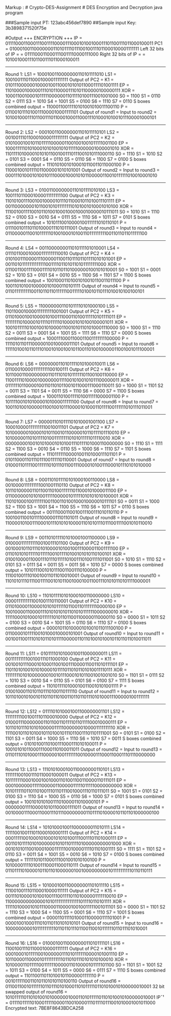 Markup : #  Crypto-DES-Assignment #
DES Encryption and Decryption java program

###Sample input PT: 123abc456def7890
##Sample input Key: 3b3898371520f75e

#Output
+++ ENCRYPTION +++
IP = 0111100011000111001111000011100010100100011101100111011000100011
PC1 = 01000100110000000110101111011100100111011000100001111111
Left 32 bits of IP =  = 01111000110001110011110000111000
Right 32 bits of IP =  = 10100100011101100111011000100011

-------------
Round 1:
LS1 = 1000100110000000110101111010
LS1 = 1001001110110001000011111111
Output of PC2 = K1 = 010111000000100001001100010101011000111101001111
EP = 110100001000001110101100001110101100000100000111
XOR = 100011001000101111100000011011110100111001001000
S0 = 1100
S1 = 0110
S2 = 0111
S3 = 1010
S4 = 1001
S5 = 0100
S6 = 1110
S7 = 0110
S boxes combined output = 11000110011110101001010011100110
P = 01100101110100111000010001111101
Output of round1 = Input to round2 = 1010010001110110011101100010001100011101000101001011100001000101

-------------
Round 2:
LS2 = 0001001100000001101011110101
LS2 = 0010011101100010000111111111
Output of PC2 = K2 = 010100010010110111110000011001001001011111001100
EP = 100011111010100010101001010111110000001000001010
XOR = 110111101000010101011001001110111001010111000110
S0 = 1110
S1 = 1010
S2 = 0101
S3 = 0001
S4 = 0110
S5 = 0110
S6 = 1100
S7 = 0100
S boxes combined output = 11101010010100010110011011000100
P = 11000100101111011000001010101001
Output of round2 = Input to round3 = 0001110100010100101110000100010101100000110010111111010010001010

-------------
Round 3:
LS3 = 0100110000000110101111010100
LS3 = 1001110110001000011111111100
Output of PC2 = K3 = 110101001110010010000101110110001011010011101111
EP = 001100000001011001010111111110101001010001010100
XOR = 111001001111001011010010001000100010000010111011
S0 = 1010
S1 = 1110
S2 = 0100
S3 = 0010
S4 = 0111
S5 = 1110
S6 = 1011
S7 = 0101
S boxes combined output = 10101110010000100111111010110101
P = 01110010111011010000111010111001
Output of round3 = Input to round4 = 0110000011001011111101001000101001101111111110011011011011111100

-------------
Round 4:
LS4 = 0011000000011010111101010001
LS4 = 0111011000100001111111110010
Output of PC2 = K4 = 010100111000011100000110011011101101111010101001
EP = 001101011111111111110011110110101101011111111000
XOR = 011001100111100011110101101101000000100101010001
S0 = 1001
S1 = 0001
S2 = 1010
S3 = 0101
S4 = 0010
S5 = 1100
S6 = 1101
S7 = 1100
S boxes combined output = 10010001101001010010110011011100
P = 10011010100100000101000110101111
Output of round4 = Input to round5 = 0110111111111001101101101111110011111010010110111010010100100101

-------------
Round 5:
LS5 = 1100000001101011110101000100
LS5 = 1101100010000111111111001001
Output of PC2 = K5 = 011010001001000010100111000110100111110101111011
EP = 111111110100001011110111110100001010100100001011
XOR = 100101111101001001010000110010101101010001110000
S0 = 1000
S1 = 1110
S2 = 0011
S3 = 0001
S4 = 1001
S5 = 1111
S6 = 1110
S7 = 0000
S boxes combined output = 10001110001100011001111111100000
P = 11110101101110000010010000011101
Output of round5 = Input to round6 = 1111101001011011101001010010010110011010010000011001001011100001

-------------
Round 6:
LS6 = 0000000110101111010100010011
LS6 = 0110001000011111111100100111
Output of PC2 = K6 = 101100011000000001101110101011111101100100110000
EP = 110011110100001000000011110010100101011100000011
XOR = 011111101100001001101101011001011000111000110011
S0 = 1000
S1 = 1101
S2 = 0011
S3 = 1101
S4 = 0011
S5 = 1110
S6 = 0000
S7 = 1100
S boxes combined output = 10001101001111010011111000001100
P = 10111100101010000101000011111100
Output of round6 = Input to round7 = 1001101001000001100100101110000101000110111100111111010111011001

-------------
Round 7:
LS7 = 0000011010111101010001001100
LS7 = 1000100001111111110010011101
Output of PC2 = K7 = 101000000100001010110010110000010110111101110010
EP = 101000001101011110100111111110101011111011110010
XOR = 000000001001010100010101001110111101000110000000
S0 = 1110
S1 = 1111
S2 = 1100
S3 = 0010
S4 = 0110
S5 = 1000
S6 = 1110
S7 = 1101
S boxes combined output = 11101111110000100110100011101101
P = 01011000110111011100111110110001
Output of round7 = Input to round8 = 0100011011110011111101011101100111000010100111000101110101010000

-------------
Round 8:
LS8 = 0001101011110101000100110000
LS8 = 0010000111111111001001110110
Output of PC2 = K8 = 101101000001101100110100111111011000101000011100
EP = 011000000101010011111000001011111010101010100001
XOR = 110101000100111111001100110100100010000010111101
S0 = 0011
S1 = 1000
S2 = 1100
S3 = 1001
S4 = 1100
S5 = 1110
S6 = 1011
S7 = 0110
S boxes combined output = 00111000110010011100111010110110
P = 10010011001011110000011101101011
Output of round8 = Input to round9 = 1100001010011100010111010101000011010101110111001111001010110010

-------------
Round 9:
LS9 = 0011010111101010001001100000
LS9 = 0100001111111110010011101100
Output of PC2 = K9 = 001000101101110101000010100100111000011001111100
EP = 011010101011111011111001011110100101010110100101
XOR = 010010000110001110111011111010011101001111011001
S0 = 1010
S1 = 1110
S2 = 0101
S3 = 0111
S4 = 0011
S5 = 0011
S6 = 1010
S7 = 0000
S boxes combined output = 10101110010101110011001110100000
P = 11100100111010010011011010010001
Output of round9 = Input to round10 = 1101010111011100111100101011001000100110011101010110101111000001

-------------
Round 10:
LS10 = 1101011110101000100110000000
LS10 = 0000111111111001001110110001
Output of PC2 = K10 = 011010000110000101010111110110011011111110000100
EP = 100100001100001110101010101101010111111000000010
XOR = 111110001010001011111101011011001100000110000110
S0 = 0000
S1 = 1011
S2 = 0100
S3 = 0010
S4 = 1001
S5 = 0110
S6 = 1110
S7 = 0100
S boxes combined output = 00001011010000101001011011100100
P = 01100001011110010100010000101001
Output of round10 = Input to round11 = 0010011001110101011010111100000110110100101001011011011010011011

-------------
Round 11:
LS11 = 0101111010100010011000000011
LS11 = 0011111111100100111011000100
Output of PC2 = K11 = 001001011100010100011001001110000110011010111101
EP = 110110101001010100001011110110101101010011110111
XOR = 111111110101000000010010111000101011001001001010
S0 = 1101
S1 = 0111
S2 = 1010
S3 = 0010
S4 = 0110
S5 = 0101
S6 = 0100
S7 = 1111
S boxes combined output = 11010111101000100110010101001111
P = 01001000110101101110100110111110
Output of round11 = Input to round12 = 1011010010100101101101101001101101101110101000111000001001111111

-------------
Round 12:
LS12 = 0111101010001001100000001101
LS12 = 1111111110010011101100010000
Output of PC2 = K12 = 010001110000000110110011011110110111100010000111
EP = 101101011101010100000111110000000100001111111110
XOR = 111100101101010010110100101110110011101101111001
S0 = 0101
S1 = 0100
S2 = 1101
S3 = 0011
S4 = 1000
S5 = 1110
S6 = 1010
S7 = 0011
S boxes combined output = 01010100110100111000111010100011
P = 10010101011000111000110100011011
Output of round12 = Input to round13 = 0110111010100011100000100111111100100001110001100011101110000000

-------------
Round 13:
LS13 = 1110101000100110000000110101
LS13 = 1111111001001110110001000011
Output of PC2 = K13 = 101111111000100010010001101001100110000110111011
EP = 000100000011111000001100000111110111110000000000
XOR = 101011111011011010011101101110010001110110111011
S0 = 1001
S1 = 0101
S2 = 0100
S3 = 1110
S4 = 1000
S5 = 0110
S6 = 1000
S7 = 0101
S boxes combined output = 10010101010011101000011010000101
P = 00000001111000010101100001111011
Output of round13 = Input to round14 = 0010000111000110001110111000000001101111010000101101101000000100

-------------
Round 14:
LS14 = 1010100010011000000011010111
LS14 = 1111100100111011000100001111
Output of PC2 = K14 = 000111110010001010001010101001110011101101000111
EP = 001101011110101000000101011011110100000000001000
XOR = 001010101100100010001111110010000111101101001111
S0 = 1111
S1 = 1101
S2 = 0110
S3 = 0011
S4 = 1001
S5 = 0010
S6 = 1010
S7 = 0100
S boxes combined output = 11111101011000111001001010100100
P = 10100001111010011100011000110111
Output of round14 = Input to round15 = 0110111101000010110110100000010010000000001011111111110110110111

-------------
Round 15:
LS15 = 1010001001100000001101011110
LS15 = 1110010011101100010000111111
Output of PC2 = K15 = 001110100001010010011100111101101000001111110010
EP = 110000000000000101011111111111111011110110101111
XOR = 111110100001010111000011000010010011111001011101
S0 = 0000
S1 = 1101
S2 = 1110
S3 = 1000
S4 = 1100
S5 = 0001
S6 = 1110
S7 = 1001
S boxes combined output = 00001101111010001100000111101001
P = 00001001000111010110110101010101
Output of round15 = Input to round16 = 1000000000101111111111011011011101100110010111111011011101010001

-------------
Round 16:
LS16 = 0100010011000000011010111101
LS16 = 1100100111011000100001111111
Output of PC2 = K16 = 000100010111110010000001110101111110000101001110
EP = 101100001100001011111111110110101110101010100010
XOR = 101000011011111001111110000011010000101111101100
S0 = 1101
S1 = 1001
S2 = 1011
S3 = 0100
S4 = 1011
S5 = 0000
S6 = 0111
S7 = 1110
S boxes combined output = 11011001101101001011000001111110
P = 00101111100110101101010110100110
Output of round16 = 0110011001011111101101110101000110101111101101010010100000010001
32 bit swapped output of round16 = 1010111110110101001010000001000110101111101101010010100000010001
IP¯¹ = 0111101111101000111110000110010000111011110111001010001001011000
Encrypted text: 7BE8F8643BDCA258
